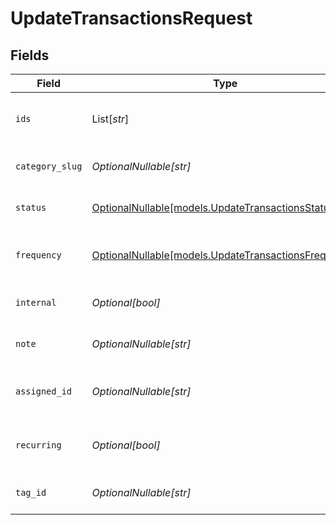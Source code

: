 # UpdateTransactionsRequest


## Fields

| Field                                                                                            | Type                                                                                             | Required                                                                                         | Description                                                                                      |
| ------------------------------------------------------------------------------------------------ | ------------------------------------------------------------------------------------------------ | ------------------------------------------------------------------------------------------------ | ------------------------------------------------------------------------------------------------ |
| `ids`                                                                                            | List[*str*]                                                                                      | :heavy_check_mark:                                                                               | Array of transaction IDs to update.                                                              |
| `category_slug`                                                                                  | *OptionalNullable[str]*                                                                          | :heavy_minus_sign:                                                                               | Category slug for the transactions.                                                              |
| `status`                                                                                         | [OptionalNullable[models.UpdateTransactionsStatus]](../models/updatetransactionsstatus.md)       | :heavy_minus_sign:                                                                               | Status to set for the transactions.                                                              |
| `frequency`                                                                                      | [OptionalNullable[models.UpdateTransactionsFrequency]](../models/updatetransactionsfrequency.md) | :heavy_minus_sign:                                                                               | Recurring frequency to set for the transactions.                                                 |
| `internal`                                                                                       | *Optional[bool]*                                                                                 | :heavy_minus_sign:                                                                               | Whether the transactions are internal.                                                           |
| `note`                                                                                           | *OptionalNullable[str]*                                                                          | :heavy_minus_sign:                                                                               | Note to set for the transactions.                                                                |
| `assigned_id`                                                                                    | *OptionalNullable[str]*                                                                          | :heavy_minus_sign:                                                                               | Assigned user ID for the transactions.                                                           |
| `recurring`                                                                                      | *Optional[bool]*                                                                                 | :heavy_minus_sign:                                                                               | Whether the transactions are recurring.                                                          |
| `tag_id`                                                                                         | *OptionalNullable[str]*                                                                          | :heavy_minus_sign:                                                                               | Tag ID to set for the transactions.                                                              |